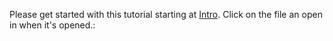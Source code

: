 Please get started with this tutorial starting at [Intro](https://github.com/pinecone-io/examples/tree/master/learn/generation/chatbots/nemo-guardrails). Click on the file an open in when it's opened.:


